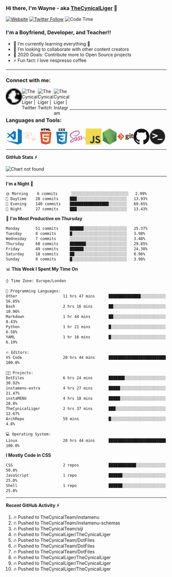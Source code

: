 ### Hi there, I'm Wayne - aka [TheCynicalLiger][website] 👋

[![Website](https://img.shields.io/website?label=github.com/TheCynicalLiger/&style=for-the-badge&url=https://github.com/TheCynicalLiger/)][website]
[![Twitter Follow](https://img.shields.io/twitter/follow/TheCynicalLiger?color=1DA1F2&logo=twitter&style=for-the-badge)](https://twitter.com/intent/follow?original_referer=https%3A%2F%2Fgithub.com%2FTheCynicalLiger&screen_name=TheCynicalLiger)
![Code Time](https://img.shields.io/endpoint?style=for-the-badge&url=https://codetime-api.datreks.com/badge/192?logoColor=white%26project=%26recentMS=0%26showProject=true)

### I'm a Boyfriend, Developer, and Teacher!!

- 🌱 I’m currently learning everything 🤣
- 👯 I’m looking to collaborate with other content creators
- 🥅 2020 Goals: Contribute more to Open Source projects
- ⚡ Fun fact: I love nespresso coffee

---

### Connect with me:

[<img align="left" alt="TheCynicalLiger | GitHub" width="50px" src="https://raw.githubusercontent.com/iconic/open-iconic/master/svg/globe.svg" />][website]
[<img align="left" alt="TheCynicalLiger | Twitter" width="50px" src="https://cdn.jsdelivr.net/npm/simple-icons@v3/icons/twitter.svg" />][twitter]
[<img align="left" alt="TheCynicalLiger | Twitch" width="50px" src="https://cdn.jsdelivr.net/npm/simple-icons@v3/icons/twitch.svg" />][Twitch]
[<img align="left" alt="TheCynicalLiger | Instagram" width="50px" src="https://cdn.jsdelivr.net/npm/simple-icons@v3/icons/instagram.svg" />][instagram]

[website]: https://github.com/TheCynicalLiger/
[twitter]: https://twitter.com/TheCynicalLiger
[twitch]: https://twitch.tv/TheCynicalLiger
[instagram]: https://instagram.com/TheCynicalLiger

<br />
<br />
<br />

---

### Languages and Tools:

<img align="left" alt="Visual Studio Code" width="50px" src="https://raw.githubusercontent.com/github/explore/80688e429a7d4ef2fca1e82350fe8e3517d3494d/topics/visual-studio-code/visual-studio-code.png" />
<img align="left" alt="Fish" width="50px" src="https://raw.githubusercontent.com/github/explore/80688e429a7d4ef2fca1e82350fe8e3517d3494d/topics/fish/fish.png" />
<img align="left" alt="HTML5" width="50px" src="https://raw.githubusercontent.com/github/explore/80688e429a7d4ef2fca1e82350fe8e3517d3494d/topics/html/html.png" />
<img align="left" alt="CSS3" width="50px" src="https://raw.githubusercontent.com/github/explore/80688e429a7d4ef2fca1e82350fe8e3517d3494d/topics/css/css.png" />
<img align="left" alt="Sass" width="50px" src="https://raw.githubusercontent.com/github/explore/80688e429a7d4ef2fca1e82350fe8e3517d3494d/topics/sass/sass.png" />
<img align="left" alt="JavaScript" width="50px" src="https://raw.githubusercontent.com/github/explore/80688e429a7d4ef2fca1e82350fe8e3517d3494d/topics/javascript/javascript.png" />
<img align="left" alt="Node.js" width="50px" src="https://raw.githubusercontent.com/github/explore/80688e429a7d4ef2fca1e82350fe8e3517d3494d/topics/nodejs/nodejs.png" />
<img align="left" alt="Git" width="50px" src="https://raw.githubusercontent.com/github/explore/80688e429a7d4ef2fca1e82350fe8e3517d3494d/topics/git/git.png" />
<img align="left" alt="GitHub" width="50px" src="https://raw.githubusercontent.com/github/explore/78df643247d429f6cc873026c0622819ad797942/topics/github/github.png" />
<img align="left" alt="Terminal" width="50px" src="https://raw.githubusercontent.com/github/explore/80688e429a7d4ef2fca1e82350fe8e3517d3494d/topics/terminal/terminal.png" />

<br />
<br />
<br />

---

**GitHub Stats :zap:**

![Chart not found](https://github-readme-stats.vercel.app/api?username=TheCynicalLiger&theme=tokyonight&show_icons=true&count_private=true&hide_border=true&include_all_commits=true&custom_title=TheCynicalTeam%27s+GitHub+Stats)

---

<!--START_SECTION:waka-->
**I'm a Night 🦉** 

```text
🌞 Morning    6 commits      ░░░░░░░░░░░░░░░░░░░░░░░░░   2.99% 
🌆 Daytime    28 commits     ███░░░░░░░░░░░░░░░░░░░░░░   13.93% 
🌃 Evening    140 commits    █████████████████░░░░░░░░   69.65% 
🌙 Night      27 commits     ███░░░░░░░░░░░░░░░░░░░░░░   13.43%

```
📅 **I'm Most Productive on Thursday** 

```text
Monday       51 commits     ██████░░░░░░░░░░░░░░░░░░░   25.37% 
Tuesday      8 commits      █░░░░░░░░░░░░░░░░░░░░░░░░   3.98% 
Wednesday    7 commits      ░░░░░░░░░░░░░░░░░░░░░░░░░   3.48% 
Thursday     60 commits     ███████░░░░░░░░░░░░░░░░░░   29.85% 
Friday       49 commits     ██████░░░░░░░░░░░░░░░░░░░   24.38% 
Saturday     18 commits     ██░░░░░░░░░░░░░░░░░░░░░░░   8.96% 
Sunday       8 commits      █░░░░░░░░░░░░░░░░░░░░░░░░   3.98%

```


📊 **This Week I Spent My Time On** 

```text
⌚︎ Time Zone: Europe/London

💬 Programming Languages: 
Other                    11 hrs 47 mins      ██████████████░░░░░░░░░░░   56.85% 
Bash                     2 hrs 16 mins       ██░░░░░░░░░░░░░░░░░░░░░░░   10.96% 
Markdown                 1 hr 44 mins        ██░░░░░░░░░░░░░░░░░░░░░░░   8.43% 
Python                   1 hr 21 mins        █░░░░░░░░░░░░░░░░░░░░░░░░   6.58% 
YAML                     1 hr 16 mins        █░░░░░░░░░░░░░░░░░░░░░░░░   6.19%

🔥 Editors: 
VS Code                  20 hrs 44 mins      █████████████████████████   100.0%

🐱‍💻 Projects: 
DotFiles                 6 hrs 24 mins       ███████░░░░░░░░░░░░░░░░░░   30.92% 
instamenu-extra          4 hrs 27 mins       █████░░░░░░░░░░░░░░░░░░░░   21.47% 
instaMENU                4 hrs 18 mins       █████░░░░░░░░░░░░░░░░░░░░   20.8% 
TheCynicalLiger          2 hrs 37 mins       ███░░░░░░░░░░░░░░░░░░░░░░   12.67% 
ArchRepo                 59 mins             █░░░░░░░░░░░░░░░░░░░░░░░░   4.8%

💻 Operating System: 
Linux                    20 hrs 44 mins      █████████████████████████   100.0%

```

**I Mostly Code in CSS** 

```text
CSS                      2 repos             ████████████░░░░░░░░░░░░░   50.0% 
JavaScript               1 repo              ██████░░░░░░░░░░░░░░░░░░░   25.0% 
Shell                    1 repo              ██████░░░░░░░░░░░░░░░░░░░   25.0%

```



<!--END_SECTION:waka-->

---

**Recent GitHub Activity :zap:**
    
<!--START_SECTION:activity-->
1. 🔥 Pushed to TheCynicalTeam/instamenu
2. 🔥 Pushed to TheCynicalTeam/instamenu-schemas
3. 🔥 Pushed to TheCynicalTeam/siji
4. 🔥 Pushed to TheCynicalLiger/TheCynicalLiger
5. 🔥 Pushed to TheCynicalTeam/DotFiles
6. 🔥 Pushed to TheCynicalTeam/DotFiles
7. 🔥 Pushed to TheCynicalTeam/DotFiles
8. 🔥 Pushed to TheCynicalLiger/TheCynicalLiger
9. 🔥 Pushed to TheCynicalLiger/TheCynicalLiger
10. 🔥 Pushed to TheCynicalLiger/TheCynicalLiger
<!--END_SECTION:activity-->